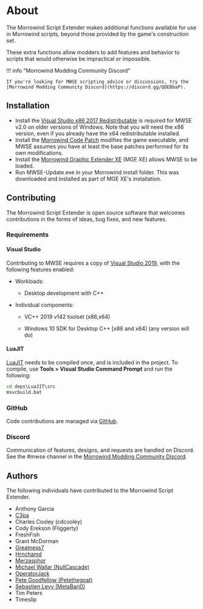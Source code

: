 # About

The Morrowind Script Extender makes additional functions available for use in Morrowind scripts, beyond those provided by the game's construction set.

These extra functions allow modders to add features and behavior to scripts that would otherwise be impractical or impossible.

!!! info "Morrowind Modding Community Discord"

    If you're looking for MWSE scripting advice or discussions, try the [Morrowind Modding Community Discord](https://discord.gg/QDEBbaP).

## Installation

- Install the [Visual Studio x86 2017 Redistributable](https://aka.ms/vs/15/release/VC_redist.x86.exe) is required for MWSE v2.0 on older versions of Windows. Note that you will need the x86 version, even if you already have the x64 redistributable installed.
- Install the [Morrowind Code Patch](https://www.nexusmods.com/morrowind/mods/19510/) modifies the game executable, and MWSE assumes you have at least the base patches performed for its own modifications.
- Install the [Morrowind Graphic Extender XE](https://www.nexusmods.com/morrowind/mods/41102) (MGE XE) allows MWSE to be loaded.
- Run MWSE-Update.exe in your Morrowind install folder. This was downloaded and installed as part of MGE XE's installation.


## Contributing

The Morrowind Script Extender is open source software that welcomes contributions in the forms of ideas, bug fixes, and new features.

### Requirements

#### Visual Studio

Contributing to MWSE requires a copy of [Visual Studio 2019](https://www.visualstudio.com/downloads/), with the following features enabled:

- Workloads:

  - Desktop development with C++

- Individual components:

  - VC++ 2019 v142 toolset (x86,x64)
  
  - Windows 10 SDK for Desktop C++ [x86 and x64] (any version will do)

#### LuaJIT

[LuaJIT](https://luajit.org/) needs to be compiled once, and is included in the project. To compile, use **Tools > Visual Studio Command Prompt** and run the following:

```bat
cd deps\LuaJIT\src
msvcbuild.bat
```


### GitHub

Code contributions are managed via [GitHub](https://github.com/MWSE/MWSE).


### Discord

Communication of features, designs, and requests are handled on Discord. See the #mwse channel in the [Morrowind Modding Community Discord](https://discord.gg/QDEBbaP).


## Authors

The following individuals have contributed to the Morrowind Script Extender.

- Anthony Garcia
- [C3pa](https://github.com/C3pa)
- Charles Cooley (cdcooley)
- Cody Erekson (Fliggerty)
- FreshFish
- Grant McDorman
- [Greatness7](https://github.com/Greatness7)
- [Hrnchamd](https://github.com/Hrnchamd)
- [Merzasphor](https://github.com/Merzasphor)
- [Michael Wallar (NullCascade)](https://github.com/NullCascade)
- [OperatorJack](https://github.com/OperatorJack)
- [Pete Goodfellow (Petethegoat)](https://github.com/Petethegoat)
- [Sebastien Levy (MetaBarj0)](https://github.com/MetaBarj0)
- Tim Peters
- Timeslip
